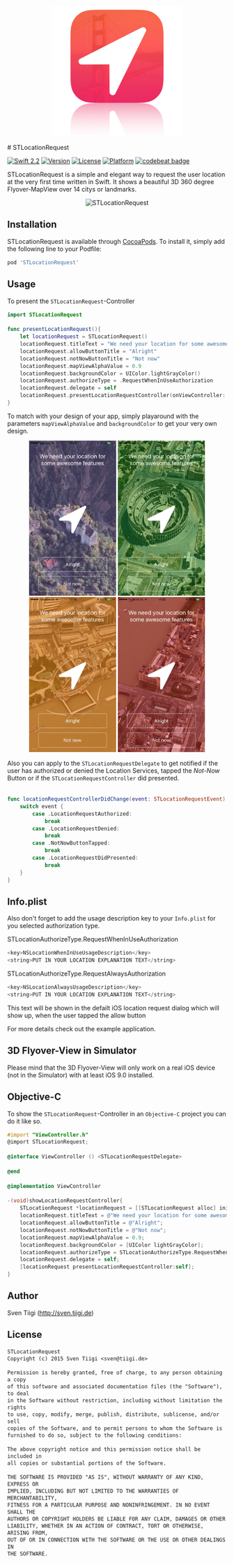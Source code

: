 <p align="center">
<img width=300 src="./Preview/STLocationRequest_AppIcon.jpg" alt="STLocationRequestAppIcon" title="STLocationRequestAppIcon">
</p>
# STLocationRequest

[![Swift 2.2](https://img.shields.io/badge/Swift-2.2-orange.svg?style=flat)](https://developer.apple.com/swift/)
[![Version](https://img.shields.io/cocoapods/v/STLocationRequest.svg?style=flat)](http://cocoapods.org/pods/STLocationRequest)
[![License](https://img.shields.io/cocoapods/l/STLocationRequest.svg?style=flat)](http://cocoapods.org/pods/STLocationRequest)
[![Platform](https://img.shields.io/cocoapods/p/STLocationRequest.svg?style=flat)](http://cocoapods.org/pods/STLocationRequest)
[![codebeat badge](https://codebeat.co/badges/ce1c3749-fca8-4c3b-ae28-6210fd0e129a)](https://codebeat.co/projects/github-com-sventiigi-stlocationrequest)

STLocationRequest is a simple and elegant way to request the user location at the very first time written in Swift. It shows a beautiful 3D 360 degree Flyover-MapView over 14 citys or landmarks.

<p align="center">
<img src="./Preview/STLocationRequest.gif" alt="STLocationRequest" title="STLocationRequest">

</p>

## Installation

STLocationRequest is available through [CocoaPods](http://cocoapods.org). To install
it, simply add the following line to your Podfile:

```ruby
pod 'STLocationRequest'
```

## Usage

To present the `STLocationRequest`-Controller 

```swift
import STLocationRequest

func presentLocationRequest(){
    let locationRequest = STLocationRequest()
    locationRequest.titleText = "We need your location for some awesome features"
    locationRequest.allowButtonTitle = "Alright"
    locationRequest.notNowButtonTitle = "Not now"
    locationRequest.mapViewAlphaValue = 0.9
    locationRequest.backgroundColor = UIColor.lightGrayColor()
    locationRequest.authorizeType = .RequestWhenInUseAuthorization
    locationRequest.delegate = self
    locationRequest.presentLocationRequestController(onViewController: self)
}

```

To match with your design of your app, simply playaround with the parameters `mapViewAlphaValue` and `backgroundColor` to get your very own design.

<p align="center">
<img width=200 src="./Preview/STLocationRequest_Purple.jpg" alt="STLocationRequest" title="STLocationRequest">
<img width=200 src="./Preview/STLocationRequest_Green.jpg" alt="STLocationRequest" title="STLocationRequest">
<img width=200 src="./Preview/STLocationRequest_Orange.jpg" alt="STLocationRequest" title="STLocationRequest">
<img width=200 src="./Preview/STLocationRequest_Red.jpg" alt="STLocationRequest" title="STLocationRequest">
</p>

Also you can apply to the `STLocationRequestDelegate` to get notified if the user has authorized or denied the Location Services, tapped the _Not-Now_ Button or if the `STLocationRequestController` did presented.

```swift

func locationRequestControllerDidChange(event: STLocationRequestEvent) {
    switch event {
        case .LocationRequestAuthorized:
            break
        case .LocationRequestDenied:
            break
        case .NotNowButtonTapped:
            break
        case .LocationRequestDidPresented:
            break
    }
}

```

## Info.plist

Also don't forget to add the usage description key to your `Info.plist` for you selected authorization type.

STLocationAuthorizeType.RequestWhenInUseAuthorization
```swift
<key>NSLocationWhenInUseUsageDescription</key>
<string>PUT IN YOUR LOCATION EXPLANATION TEXT</string>
```

STLocationAuthorizeType.RequestAlwaysAuthorization
```swift
<key>NSLocationAlwaysUsageDescription</key>
<string>PUT IN YOUR LOCATION EXPLANATION TEXT</string>
```

This text will be shown in the defailt iOS location request dialog which will show up, when the user tapped the allow button

For more details check out the example application.

## 3D Flyover-View in Simulator

Please mind that the 3D Flyover-View will only work on a real iOS device (not in the Simulator) with at least iOS 9.0 installed.

## Objective-C

To show the `STLocationRequest`-Controller in an `Objective-C` project you can do it like so.

```objective-c
#import "ViewController.h"
@import STLocationRequest;

@interface ViewController () <STLocationRequestDelegate>

@end

@implementation ViewController

-(void)showLocationRequestController{
    STLocationRequest *locationRequest = [[STLocationRequest alloc] initWithViewController:self];
    locationRequest.titleText = @"We need your location for some awesome features";
    locationRequest.allowButtonTitle = @"Alright";
    locationRequest.notNowButtonTitle = @"Not now";
    locationRequest.mapViewAlphaValue = 0.9;
    locationRequest.backgroundColor = [UIColor lightGrayColor];
    locationRequest.authorizeType = STLocationAuthorizeType.RequestWhenInUseAuthorization
    locationRequest.delegate = self;
    [locationRequest presentLocationRequestController:self];
}

```

## Author

Sven Tiigi (http://sven.tiigi.de)

## License

```
STLocationRequest
Copyright (c) 2015 Sven Tiigi <sven@tiigi.de>

Permission is hereby granted, free of charge, to any person obtaining a copy
of this software and associated documentation files (the "Software"), to deal
in the Software without restriction, including without limitation the rights
to use, copy, modify, merge, publish, distribute, sublicense, and/or sell
copies of the Software, and to permit persons to whom the Software is
furnished to do so, subject to the following conditions:

The above copyright notice and this permission notice shall be included in
all copies or substantial portions of the Software.

THE SOFTWARE IS PROVIDED "AS IS", WITHOUT WARRANTY OF ANY KIND, EXPRESS OR
IMPLIED, INCLUDING BUT NOT LIMITED TO THE WARRANTIES OF MERCHANTABILITY,
FITNESS FOR A PARTICULAR PURPOSE AND NONINFRINGEMENT. IN NO EVENT SHALL THE
AUTHORS OR COPYRIGHT HOLDERS BE LIABLE FOR ANY CLAIM, DAMAGES OR OTHER
LIABILITY, WHETHER IN AN ACTION OF CONTRACT, TORT OR OTHERWISE, ARISING FROM,
OUT OF OR IN CONNECTION WITH THE SOFTWARE OR THE USE OR OTHER DEALINGS IN
THE SOFTWARE.
```
